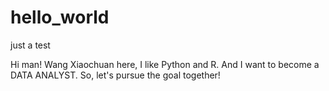 # hello_world
just a test

Hi man!
Wang Xiaochuan here, I like Python and R.
And I want to become a DATA ANALYST.
So, let's pursue the goal together!
